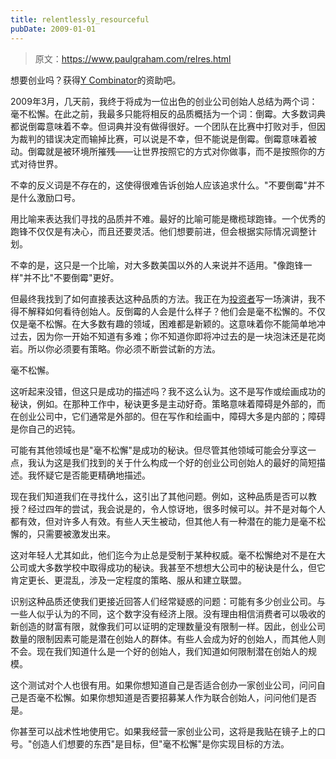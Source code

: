 ```yaml
---
title: relentlessly_resourceful
pubDate: 2009-01-01
---
```


> 原文：https://www.paulgraham.com/relres.html 

            
想要创业吗？获得[Y Combinator](http://ycombinator.com/apply.html)的资助吧。

2009年3月，几天前，我终于将成为一位出色的创业公司创始人总结为两个词：毫不松懈。在此之前，我最多只能将相反的品质概括为一个词：倒霉。大多数词典都说倒霉意味着不幸。但词典并没有做得很好。一个团队在比赛中打败对手，但因为裁判的错误决定而输掉比赛，可以说是不幸，但不能说是倒霉。倒霉意味着被动。倒霉就是被环境所摧残——让世界按照它的方式对你做事，而不是按照你的方式对待世界。

不幸的反义词是不存在的，这使得很难告诉创始人应该追求什么。"不要倒霉"并不是什么激励口号。

用比喻来表达我们寻找的品质并不难。最好的比喻可能是橄榄球跑锋。一个优秀的跑锋不仅仅是有决心，而且还要灵活。他们想要前进，但会根据实际情况调整计划。

不幸的是，这只是一个比喻，对大多数美国以外的人来说并不适用。"像跑锋一样"并不比"不要倒霉"更好。

但最终我找到了如何直接表达这种品质的方法。我正在为[投资者](angelinvesting.html)写一场演讲，我不得不解释如何看待创始人。反倒霉的人会是什么样子？他们会是毫不松懈的。不仅仅是毫不松懈。在大多数有趣的领域，困难都是新颖的。这意味着你不能简单地冲过去，因为你一开始不知道有多难；你不知道你即将冲过去的是一块泡沫还是花岗岩。所以你必须要有策略。你必须不断尝试新的方法。

毫不松懈。

这听起来没错，但这只是成功的描述吗？我不这么认为。这不是写作或绘画成功的秘诀，例如。在那种工作中，秘诀更多是主动好奇。策略意味着障碍是外部的，而在创业公司中，它们通常是外部的。但在写作和绘画中，障碍大多是内部的；障碍是你自己的迟钝。

可能有其他领域也是"毫不松懈"是成功的秘诀。但尽管其他领域可能会分享这一点，我认为这是我们找到的关于什么构成一个好的创业公司创始人的最好的简短描述。我怀疑它是否能更精确地描述。

现在我们知道我们在寻找什么，这引出了其他问题。例如，这种品质是否可以教授？经过四年的尝试，我会说是的，令人惊讶地，很多时候可以。并不是对每个人都有效，但对许多人有效。有些人天生被动，但其他人有一种潜在的能力是毫不松懈的，只需要被激发出来。

这对年轻人尤其如此，他们迄今为止总是受制于某种权威。毫不松懈绝对不是在大公司或大多数学校中取得成功的秘诀。我甚至不想想大公司中的秘诀是什么，但它肯定更长、更混乱，涉及一定程度的策略、服从和建立联盟。

识别这种品质还使我们更接近回答人们经常疑惑的问题：可能有多少创业公司。与一些人似乎认为的不同，这个数字没有经济上限。没有理由相信消费者可以吸收的新创造的财富有限，就像我们可以证明的定理数量没有限制一样。因此，创业公司数量的限制因素可能是潜在创始人的群体。有些人会成为好的创始人，而其他人则不会。现在我们知道什么是一个好的创始人，我们知道如何限制潜在创始人的规模。

这个测试对个人也很有用。如果你想知道自己是否适合创办一家创业公司，问问自己是否毫不松懈。如果你想知道是否要招募某人作为联合创始人，问问他们是否是。

你甚至可以战术性地使用它。如果我经营一家创业公司，这将是我贴在镜子上的口号。"创造人们想要的东西"是目标，但"毫不松懈"是你实现目标的方法。
